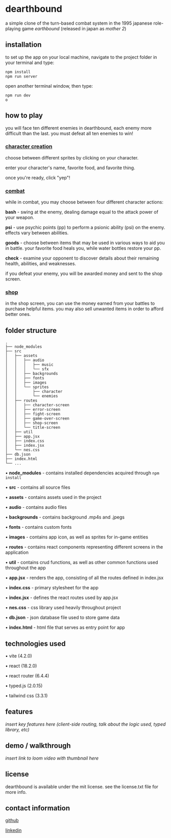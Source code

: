 # **dearthbound**

a simple clone of the turn-based combat system in the 1995 japanese role-playing game *earthbound* (released in japan as *mother 2*)

## **installation**

to set up the app on your local machine, navigate to the project folder in your terminal and type:

```
npm install
npm run server
```

open another terminal window, then type:

```
npm run dev
o
```

## **how to play**

you will face ten different enemies in dearthbound, each enemy more difficult than the last. you must defeat all ten enemies to win!

### <ins>**character creation**</ins>

choose between different sprites by clicking on your character.

enter your character's name, favorite food, and favorite thing.

once you're ready, click "yep"!

### <ins>**combat**</ins>

while in combat, you may choose between four different character actions:

**bash** - swing at the enemy, dealing damage equal to the attack power of your weapon.

**psi** - use psychic points (pp) to perform a psionic ability (psi) on the enemy. effects vary between abilities.

**goods** - choose between items that may be used in various ways to aid you in battle. your favorite food heals you, while water bottles restore your pp.

**check** - examine your opponent to discover details about their remaining health, abilities, and weaknesses.

if you defeat your enemy, you will be awarded money and sent to the shop screen.

### <ins>**shop**</ins>

in the shop screen, you can use the money earned from your battles to purchase helpful items. you may also sell unwanted items in order to afford better ones.

## **folder structure**
```
.
├── node_modules
├── src
│   ├── assets
│   │   ├── audio
│   │   │   ├── music
│   │   │   └── sfx
│   │   ├── backgrounds
│   │   ├── fonts
│   │   ├── images
│   │   └── sprites
│   │       ├── character
│   │       └── enemies
│   ├── routes
│   │   ├── character-screen
│   │   ├── error-screen
│   │   ├── fight-screen
│   │   ├── game-over-screen
│   │   ├── shop-screen
│   │   └── title-screen
│   ├── util
│   ├── app.jsx
│   ├── index.css
│   ├── index.jsx
│   └── nes.css
├── db.json
├── index.html
└── ...
```

• **node_modules** - contains installed dependencies acquired through `npm install`

• **src** - contains all source files

• **assets** - contains assets used in the project

• **audio** - contains audio files

• **backgrounds** - contains background .mp4s and .jpegs

• **fonts** - contains custom fonts

• **images** - contains app icon, as well as sprites for in-game entities

• **routes** - contains react components representing different screens in the application

• **util** - contains crud functions, as well as other common functions used throughout the app

• **app.jsx** - renders the app, consisting of all the routes defined in index.jsx

• **index.css** - primary stylesheet for the app

• **index.jsx** - defines the react routes used by app.jsx

• **nes.css** - css library used heavily throughout project

• **db.json** - json database file used to store game data

• **index.html** - html file that serves as entry point for app

## **technologies used**
• vite         (4.2.0)

• react        (18.2.0)

• react router (6.4.4)

• typed.js     (2.0.15)

• tailwind css (3.3.1)

## **features**
*insert key features here (client-side routing, talk about the logic used, typed library, etc)*

## **demo / walkthrough**
*insert link to loom video with thumbnail here*

## **license**
dearthbound is available under the mit license. see the license.txt file for more info.

## **contact information**
[github](https://github.com/trevor-wells)

[linkedin](https://www.linkedin.com/in/trevor-e-wells/)
